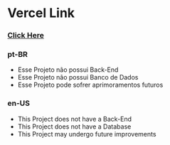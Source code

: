# Vercel Link

### <a href='https://ignite-feed-five-zeta.vercel.app'> <b> Click Here </b> </a>

### pt-BR
- Esse Projeto não possui Back-End
- Esse Projeto não possui Banco de Dados 
- Esse Projeto pode sofrer aprimoramentos futuros

### en-US
- This Project does not have a Back-End
- This Project does not have a Database
- This Project may undergo future improvements
